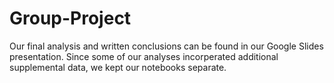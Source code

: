 # Group-Project

Our final analysis and written conclusions can be found in our Google Slides presentation. Since some of our analyses incorperated additional supplemental data, we kept our notebooks separate. 
